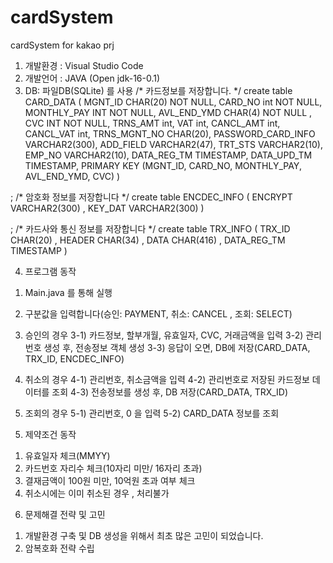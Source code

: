 # cardSystem
cardSystem for kakao prj
1. 개발환경 : Visual Studio Code
2. 개발언어 : JAVA (Open jdk-16-0.1)
3. DB: 파일DB(SQLite) 를 사용
/* 카드정보를 저장합니다. */
create table CARD_DATA (
MGNT_ID CHAR(20) NOT NULL,
CARD_NO int NOT NULL,
MONTHLY_PAY INT  NOT NULL,
AVL_END_YMD CHAR(4)  NOT NULL ,
CVC INT  NOT NULL,
TRNS_AMT int,
VAT int,
CANCL_AMT int,
CANCL_VAT int,
TRNS_MGNT_NO CHAR(20),
PASSWORD_CARD_INFO VARCHAR2(300),
ADD_FIELD VARCHAR2(47),
TRT_STS VARCHAR2(10),
EMP_NO VARCHAR2(10),
DATA_REG_TM TIMESTAMP,
DATA_UPD_TM TIMESTAMP,
PRIMARY KEY (MGNT_ID, CARD_NO, MONTHLY_PAY, AVL_END_YMD, CVC)
)

;
/* 암호화 정보를 저장합니다 */
create table ENCDEC_INFO (
ENCRYPT VARCHAR2(300) ,
KEY_DAT    VARCHAR2(300) 
)

;
/* 카드사와 통신 정보를 저장합니다 */
create table TRX_INFO (
TRX_ID CHAR(20) ,
HEADER CHAR(34) ,
DATA CHAR(416) ,
DATA_REG_TM TIMESTAMP
)

4. 프로그램 동작
1) Main.java 를 통해 실행
2) 구분값을 입력합니다(승인: PAYMENT,  취소: CANCEL , 조회: SELECT)
3) 승인의 경우
    3-1) 카드정보, 할부개월, 유효일자, CVC, 거래금액을 입력
    3-2) 관리번호 생성 후, 전송정보 객체 생성
    3-3) 응답이 오면, DB에 저장(CARD_DATA, TRX_ID, ENCDEC_INFO) 

4) 취소의 경우
    4-1) 관리번호, 취소금액을 입력
    4-2) 관리번호로 저장된 카드정보 데이터를 조회
    4-3) 전송정보를 생성 후, DB 저장(CARD_DATA, TRX_ID)

5) 조회의 경우
    5-1) 관리번호, 0 을 입력
    5-2) CARD_DATA 정보를 조회

5. 제약조건 동작
1) 유효일자 체크(MMYY)
2) 카드번호 자리수 체크(10자리 미만/ 16자리 초과)
3) 결재금액이 100원 미만, 10억원 초과 여부 체크
4) 취소시에는 이미 취소된 경우 , 처리불가

6. 문제해결 전략 및 고민
1) 개발환경 구축 및 DB 생성을 위해서 최초 많은 고민이 되었습니다.
2) 암복호화 전략 수립
